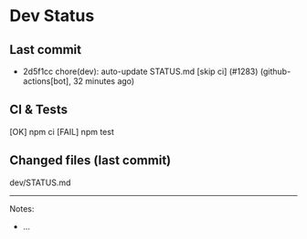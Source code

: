 # Dev Status

## Last commit
- 2d5f1cc chore(dev): auto-update STATUS.md [skip ci] (#1283) (github-actions[bot], 32 minutes ago)
## CI & Tests
[OK] npm ci
[FAIL] npm test

## Changed files (last commit)
dev/STATUS.md

---
Notes:
- ...
